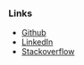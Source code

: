 ### Links

-   [Github](http://github.com/anoblet)
-   [LinkedIn](https://www.linkedin.com/in/andrew-noblet-90629125/)
-   [Stackoverflow](https://stackoverflow.com/users/3935891/andy-noblet)
